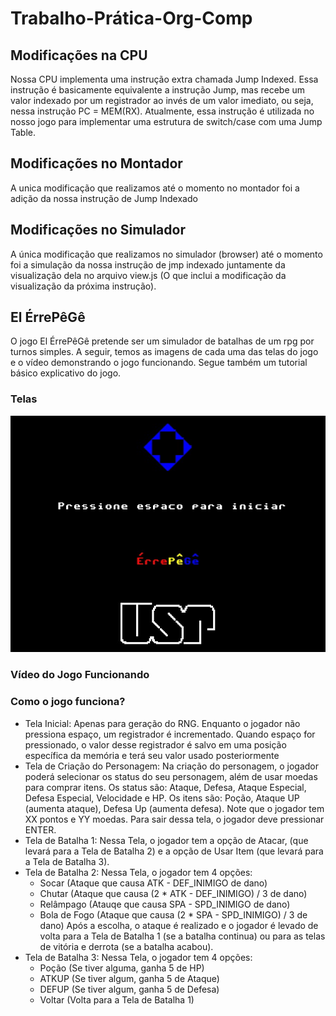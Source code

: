 # Trabalho-Prática-Org-Comp
## Modificações na CPU
  Nossa CPU implementa uma instrução extra chamada Jump Indexed. Essa instrução é basicamente equivalente a instrução Jump, mas recebe um valor indexado por um registrador ao invés de um valor imediato, ou seja, nessa instrução PC = MEM(RX). Atualmente, essa instrução é utilizada no nosso jogo para implementar uma estrutura de switch/case com uma Jump Table.

## Modificações no Montador
  A unica modificação que realizamos até o momento no montador foi a adição da nossa instrução de Jump Indexado

## Modificações no Simulador
  A única modificação que realizamos no simulador (browser) até o momento foi a simulação da nossa instrução de jmp indexado juntamente da visualização dela no arquivo view.js (O que inclui a modificação da visualização da próxima instrução). 

## El ÉrrePêGê
  O jogo El ÉrrePêGê pretende ser um simulador de batalhas de um rpg por turnos simples. A seguir, temos as imagens de cada uma das telas do jogo e o vídeo demonstrando o jogo funcionando. Segue também um tutorial básico explicativo do jogo.

### Telas
![Tela Inicial](Imagens/comeco.jpeg)
### Vídeo do Jogo Funcionando

### Como o jogo funciona?
  - Tela Inicial: Apenas para geração do RNG. Enquanto o jogador não pressiona espaço, um registrador é incrementado. Quando espaço for pressionado, o valor desse registrador é salvo em uma posição específica da memória e terá seu valor usado posteriormente
  - Tela de Criação do Personagem: Na criação do personagem, o jogador poderá selecionar os status do seu personagem, além de usar moedas para comprar itens. Os status são: Ataque, Defesa, Ataque Especial, Defesa Especial, Velocidade e HP. Os itens são: Poção, Ataque UP (aumenta ataque), Defesa Up (aumenta defesa). Note que o jogador tem XX pontos e YY moedas. Para sair dessa tela, o jogador deve pressionar ENTER.
  - Tela de Batalha 1: Nessa Tela, o jogador tem a opção de Atacar, (que levará para a Tela de Batalha 2) e a opção de Usar Item (que levará para a Tela de Batalha 3).
  - Tela de Batalha 2: Nessa Tela, o jogador tem 4 opções:
    - Socar  (Ataque que causa ATK - DEF_INIMIGO de dano)
    - Chutar (Ataque que causa (2 * ATK - DEF_INIMIGO) / 3 de dano)
    - Relâmpago (Atauqe que causa SPA - SPD_INIMIGO de dano)
    - Bola de Fogo (Ataque que causa (2 * SPA - SPD_INIMIGO) / 3 de dano)
    Após a escolha, o ataque é realizado e o jogador é levado de volta para a Tela de Batalha 1 (se a batalha continua) ou para as telas de vitória e derrota (se a batalha acabou).
  - Tela de Batalha 3: Nessa Tela, o jogador tem 4 opções:
    - Poção (Se tiver alguma, ganha 5 de HP)
    - ATKUP (Se tiver algum, ganha 5 de Ataque)
    - DEFUP (Se tiver algum, ganha 5 de Defesa)
    - Voltar (Volta para a Tela de Batalha 1)
